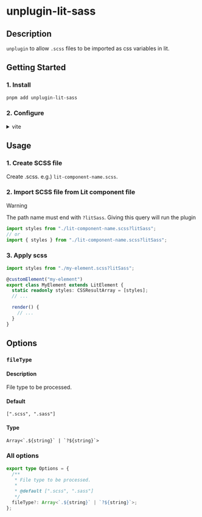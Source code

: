 # unplugin-lit-sass

## Description
`unplugin` to allow `.scss` files to be imported as css variables in lit.

## Getting Started

### 1. Install
```bash
pnpm add unplugin-lit-sass
```

### 2. Configure
<details>
<summary>vite</summary>

`vite.config.ts`
```ts
import { defineConfig } from "vite";
import { unpluginLitSass } from "unplugin-lit-sass";

export default defineConfig({
  plugins: [unpluginLitSass.vite()],
});
```

`src/vite-env.d.ts`
```ts
/// <reference types="unplugin-lit-sass/@types" />
```
</details>

## Usage
### 1. Create SCSS file
Create .scss.
e.g.) `lit-component-name.scss`.

### 2. Import SCSS file from Lit component file
> [!WARNING]
> The path name must end with `?litSass`.
> Giving this query will run the plugin

```ts
import styles from "./lit-component-name.scss?litSass";
// or
import { styles } from "./lit-component-name.scss?litSass";
```

### 3. Apply scss
```ts
import styles from "./my-element.scss?litSass";

@customElement("my-element")
export class MyElement extends LitElement {
  static readonly styles: CSSResultArray = [styles];
  // ...

  render() {
    // ...
  }
}
```

## Options
### `fileType`
#### Description
File type to be processed.
#### Default
```[".scss", ".sass"]```
#### Type
```Array<`.${string}` | `?${string}`>```


### All options
```ts
export type Options = {
  /**
   * File type to be processed.
   *
   * @default [".scss", ".sass"]
   */
  fileType?: Array<`.${string}` | `?${string}`>;
};
```